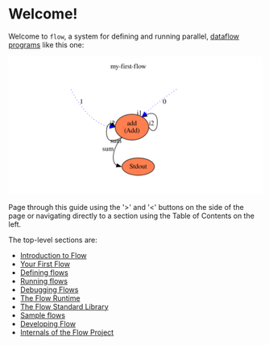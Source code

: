 # Welcome!
Welcome to `flow`, a system for defining and running parallel, 
[dataflow programs](https://en.wikipedia.org/wiki/Dataflow_programming) like this one:

![First flow](first.svg)

Page through this guide using the '>' and '<' buttons on the side of the page or navigating directly
to a section using the Table of Contents on the left.

The top-level sections are:
* [Introduction to Flow](docs/introduction/what_is_flow.md)
* [Your First Flow](docs/first_flow/first_flow.md)
* [Defining flows](docs/describing/definition_overview.md)
* [Running flows](docs/running/running.md)
* [Debugging Flows](docs/debugging/debugger.md)
* [The Flow Runtime](flowr/src/lib/context/README.md)
* [The Flow Standard Library](flowstdlib/README.md)
* [Sample flows](flowsamples/README.md)
* [Developing Flow](docs/developing/overview.md)
* [Internals of the Flow Project](docs/internals/overview.md)
